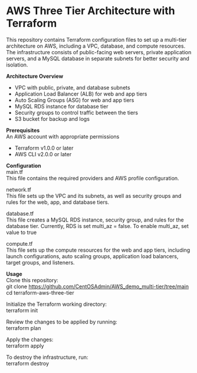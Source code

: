 
# AWS Three Tier Architecture with Terraform

This repository contains Terraform configuration files to set up a multi-tier architecture on AWS, including a VPC, database, and compute resources. The infrastructure consists of public-facing web servers, private application servers, and a MySQL database in separate subnets for better security and isolation.

**Architecture Overview**<br>
- VPC with public, private, and database subnets
- Application Load Balancer (ALB) for web and app tiers
- Auto Scaling Groups (ASG) for web and app tiers
- MySQL RDS instance for database tier
- Security groups to control traffic between the tiers
- S3 bucket for backup and logs


**Prerequisites**<br>
An AWS account with appropriate permissions
- Terraform v1.0.0 or later
- AWS CLI v2.0.0 or later


**Configuration**<br>
main.tf<br>
This file contains the required providers and AWS profile configuration.

network.tf<br>
This file sets up the VPC and its subnets, as well as security groups and rules for the web, app, and database tiers.

database.tf<br>
This file creates a MySQL RDS instance, security group, and rules for the database tier.
Currently, RDS is set multi_az = false. To enable multi_az, set value to true<br>

compute.tf<br>
This file sets up the compute resources for the web and app tiers, including launch configurations, auto scaling groups, application load balancers, target groups, and listeners.

**Usage**<br>
Clone this repository:<br>
git clone https://github.com/CentOSAdmin/AWS_demo_multi-tier/tree/main
cd terraform-aws-three-tier<br>

Initialize the Terraform working directory:<br>
terraform init

Review the changes to be applied by running:<br>
terraform plan

Apply the changes:<br>
terraform apply

To destroy the infrastructure, run:<br>
terraform destroy


